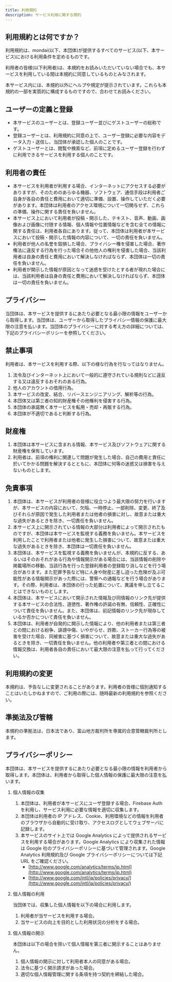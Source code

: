 ```yaml
---
title: 利用規約
description: サービス利用に関する規約
---
```


## 利用規約とは何ですか？

利用規約は、mondai(以下、本団体)が提供するすべてのサービス(以下、本サービス)における利用条件を定めるものです。

利用者の皆様(以下利用者)は、本規約をお読みいただいていない場合でも、本サービスを利用している間は本規約に同意しているものとみなされます。

本サービス内には、本規約以外にヘルプや規定が提示されています。これらも本規約の一部を実質的に構成するものですので、合わせてお読みください。

## ユーザーの定義と登録

- 本サービスのユーザーとは、登録ユーザー並びにゲストユーザーの総称です。
- 登録ユーザーとは、利用規約に同意の上で、ユーザー登録に必要な内容をデータ入力・送信し、当団体が承認した個人のことです。
- ゲストユーザーとは、閲覧や検索など、前項に定めるユーザー登録を行わずに利用できるサービスを利用する個人のことです。

## 利用者の責任

- 本サービスを利用者が利用する場合、インターネットにアクセスする必要がありますが、そのためのあらゆる機器、ソフトウェア、通信手段は利用者ご自身が各自の責任と費用において適切に準備、設置、操作していただく必要があります。本団体は利用者のアクセス環境について一切関与せず、これらの準備、操作に関する責任を負いません。
- 本サービス上において利用者が投稿・開示した、テキスト、音声、動画、画像および画像に付随する情報、個人情報や位置情報などを含む全ての情報に関する責任は、利用者各自にあります。従って、本団体は利用者が本サービスにおいて投稿・開示した情報の内容について、一切の責任を負いません。
- 利用者が他人の名誉を毀損した場合、プライバシー権を侵害した場合、著作権法に違反する行為を行った場合その他他人の権利を侵害した場合、当該利用者は自身の責任と費用において解決しなければならず、本団体は一切の責任を負いません。
- 利用者が開示した情報が原因となって迷惑を受けたとする者が現れた場合には、当該利用者は自身の責任と費用において解決しなければならず、本団体は一切の責任を負いません。

## プライバシー

当団体は、本サービスを提供するにあたり必要となる最小限の情報をユーザーから取得します。当団体は、ユーザーから取得したプライバシー情報の保護に最大限の注意を払います。当団体のプライバシーに対する考え方の詳細については、下記のプライバシーポリシーを参照してください。

## 禁止事項

利用者は、本サービスを利用する際、以下の様な行為を行なってはなりません。

1. 法令及びインターネット上において一般的に遵守されている規則などに違反する又は違反するおそれのある行為。
2. 他人のアカウントの借用行為。
3. 本サービスの改変、結合、リバースエンジニアリング、解析等の行為。
4. 本団体又は第三者の知的財産権その他権利を侵害する行為。
5. 本団体の承諾無く本サービスを転用・売却・再販する行為。
6. 本団体が不適切であると判断する行為。

## 財産権

1. 本団体は本サービスに含まれる情報、本サービス及びソフトウェアに関する財産権を保有しています。
2. 利用者は、前項の権利に関連して問題が発生した場合、自己の費用と責任に於いてかかる問題を解決するとともに、本団体に何等の迷惑又は損害を与えないものとします。

## 免責事項

1. 本団体は、本サービスが利用者の皆様に役立つよう最大限の努力を行いますが、本サービスの内容において、欠陥、一時停止、一部削除、変更、終了及びそれらが原因で発生した利用者または他者の損害に対し、故意または重大な過失があるときを除き、一切責任を負いません。
2. 本サービス上に開示されている情報の大部分は利用者によって開示されたものですが、本団体は本サービスを監視する義務を負いません。本サービスを利用したことで利用者または他者に発生した損害について、故意または重大な過失があるときを除き、本団体は一切責任を負いません。
3. 本団体は、本サービスを監視する義務を負いませんが、本規約に反する、あるいはそのおそれがある行為や情報開示がある場合には、当該情報の削除や掲載場所の移動、当該行為を行った登録利用者の登録取り消しなどを行う場合があります。また犯罪予告など特に人身や財産に差し迫った危険が及ぶ可能性がある情報開示があった際には、警察への通報などを行う場合があります。その際、利用者は、本団体の行った処置について、異議を申し立てることはできないものとします。
4. 本団体は、本サービスにおいて開示された情報及び同情報のリンク先が提供する本サービスの合法性、道徳性、著作権の許諾の有無、信頼性、正確性について責任を負いません。また、本団体は、前記情報のリンク先が現存しているか否かについて責任を負いません。
5. 本団体は、利用者が自発的に開示した情報により、他の利用者または第三者との間における紛争、誹謗中傷、いやがらせ、詐欺、ストーカー行為等の被害を受けた場合、同被害に基づく損害について、故意または重大な過失があるときを除き、一切責任を負いません。他の利用者や第三者との間における情報交換は、利用者各自の責任において最大限の注意を払って行ってください。

## 利用規約の変更

本規約は、予告なしに変更されることがあります。利用者の皆様に個別通知することはいたしかねますので、ご利用の際には、随時最新の利用規約を参照ください。

## 準拠法及び管轄

本規約の準拠法は、日本法であり、富山地方裁判所を専属的合意管轄裁判所とします。

## プライバシーポリシー

本団体は、本サービスを提供するにあたり必要となる最小限の情報を利用者から取得します。本団体は、利用者から取得した個人情報の保護に最大限の注意を払います。

1. 個人情報の収集

   1. 本団体は、利用者が本サービスにユーザ登録する場合、Firebase Auth を利用し、サービス利用に必要な情報を適切に収集します。
   2. 本団体は利用者の IP アドレス、Cookie、利用環境などの情報を利用者のブラウザから自動的に受け取り、アクセスログとしてウェブサーバに記録します。
   3. 本サービスのサイト上では Google Analytics によって提供されるサービスを利用する場合があります。Google Analytics により収集された情報は Google 社のプライバシーポリシーに基づいて管理されます。Google Analytics 利用規約及び Google プライバシーポリシーについては下記 URL をご確認ください。
      - [http://www.google.com/analytics/terms/jp.html](http://www.google.com/analytics/terms/jp.html)
      - [http://www.google.com/intl/ja/policies/privacy/](http://www.google.com/intl/ja/policies/privacy/)

2. 個人情報の利用

   当団体では、収集した個人情報を以下の場合に利用します。

   1. 利用者が当サービスを利用する場合。
   2. 当サービスの向上を目的とした利用状況の分析をする場合。

3. 個人情報の開示

   本団体は以下の場合を除いて個人情報を第三者に開示することはありません。

   1. 個人情報の開示に対して利用者本人の同意がある場合。
   2. 法令に基づく開示請求があった場合。
   3. 適切な個人情報管理に関する条項を持つ契約を締結した場合。
